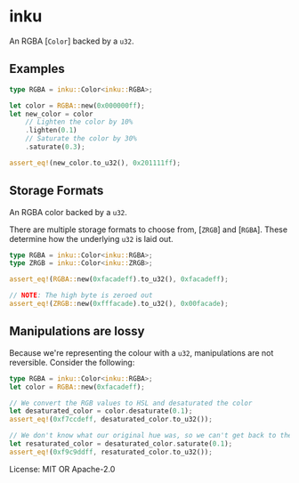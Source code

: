 # inku

An RGBA [`Color`] backed by a `u32`.

## Examples

```rust
type RGBA = inku::Color<inku::RGBA>;

let color = RGBA::new(0x000000ff);
let new_color = color
    // Lighten the color by 10%
    .lighten(0.1)
    // Saturate the color by 30%
    .saturate(0.3);

assert_eq!(new_color.to_u32(), 0x201111ff);
```

## Storage Formats

An RGBA color backed by a `u32`.

There are multiple storage formats to choose from, [`ZRGB`] and [`RGBA`]. These determine how
the underlying `u32` is laid out.

```rust
type RGBA = inku::Color<inku::RGBA>;
type ZRGB = inku::Color<inku::ZRGB>;

assert_eq!(RGBA::new(0xfacadeff).to_u32(), 0xfacadeff);

// NOTE: The high byte is zeroed out
assert_eq!(ZRGB::new(0xfffacade).to_u32(), 0x00facade);
```

## Manipulations are lossy

Because we're representing the colour with a `u32`, manipulations are not reversible.
Consider the following:

```rust
type RGBA = inku::Color<inku::RGBA>;
let color = RGBA::new(0xfacadeff);

// We convert the RGB values to HSL and desaturated the color
let desaturated_color = color.desaturate(0.1);
assert_eq!(0xf7ccdeff, desaturated_color.to_u32());

// We don't know what our original hue was, so we can't get back to the original color
let resaturated_color = desaturated_color.saturate(0.1);
assert_eq!(0xf9c9ddff, resaturated_color.to_u32());
```

License: MIT OR Apache-2.0
